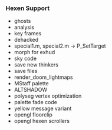 ### Hexen Support
- ghosts
- analysis
- key frames
- dehacked
- special1.m, special2.m -> P_SetTarget
- morph for exhud
- sky code
- save new thinkers
- save files
- render_doom_lightmaps
- MStaff palette
- ALTSHADOW
- polyseg vertex optimization
- palette fade code
- yellow message variant
- opengl floorclip
- opengl hexen scrollers
